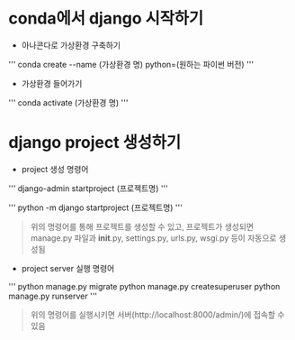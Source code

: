 # conda에서 django 시작하기

* 아나콘다로 가상환경 구축하기

'''
conda create --name (가상환경 명) python=(원하는 파이썬 버전)
'''

* 가상환경 들어가기

'''
conda activate (가상환경 명)
'''

# django project 생성하기

* project 생성 명령어

'''
django-admin startproject (프로젝트명)
'''

'''
python -m django startproject (프로젝트명)
'''

> 위의 명령어를 통해 프로젝트를 생성할 수 있고, 프로젝트가 생성되면 manage.py 파일과 __init__.py, settings.py, urls.py, wsgi.py 등이 자동으로 생성됨

* project server 실행 명령어

'''
python manage.py migrate
python manage.py createsuperuser
python manage.py runserver
'''

> 위의 명령어를 실행시키면 서버(http://localhost:8000/admin/)에 접속할 수 있음




